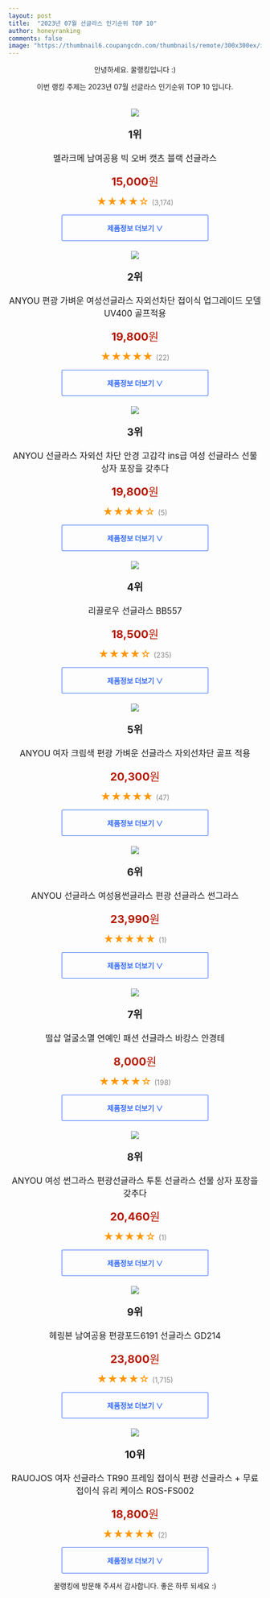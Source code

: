 ```yaml
---
layout: post
title:  "2023년 07월 선글라스 인기순위 TOP 10"
author: honeyranking
comments: false
image: "https://thumbnail6.coupangcdn.com/thumbnails/remote/300x300ex/image/rs_quotation_api/njoxim2a/14f56773b0c24a34bf6f79f6a1fb9365.jpg"
---
```

<p style="text-align: center;">안녕하세요. 꿀랭킹입니다 :)</p>
<p style="text-align: center;">이번 랭킹 주제는 2023년 07월 선글라스 인기순위 TOP 10 입니다.</p><center><img src="https://thumbnail6.coupangcdn.com/thumbnails/remote/300x300ex/image/rs_quotation_api/njoxim2a/14f56773b0c24a34bf6f79f6a1fb9365.jpg" style="margin-top:20px" /></center><p style="text-align: center; font-size: 20px"><b>1위</b></p><p style="text-align: center; font-size: 17px">멜라크메 남여공용 빅 오버 캣츠 블랙 선글라스</p><p style="text-align: center;"><span style="color: #b61800; font-size: 22px;"><b>15,000</b>원</span></p><p style="text-align: center;"><span style="color: #ff9600; font-size: 20px;">★★★★☆ </span><span style="color: #878787;">(3,174)</span></p><center><a href="https://link.coupang.com/a/3Jfny"><div style="font-size: 14px; display: inline-block; padding: 15px 90px; color: #346aff; border-radius: 2px; border: 1px solid #346aff; cursor: pointer;"><b>제품정보 더보기 &or;</b></div></a></center><center><img src="https://thumbnail8.coupangcdn.com/thumbnails/remote/300x300ex/image/vendor_inventory/1671/1024de1ecc037e1d746bca66c8c2f8a6a1782df6385b1126083384c70a50.jpg" style="margin-top:20px" /></center><p style="text-align: center; font-size: 20px"><b>2위</b></p><p style="text-align: center; font-size: 17px">ANYOU 편광 가벼운 여성선글라스 자외선차단 접이식 업그레이드 모델 UV400 골프적용</p><p style="text-align: center;"><span style="color: #b61800; font-size: 22px;"><b>19,800</b>원</span></p><p style="text-align: center;"><span style="color: #ff9600; font-size: 20px;">★★★★★ </span><span style="color: #878787;">(22)</span></p><center><a href="https://link.coupang.com/a/3JfnB"><div style="font-size: 14px; display: inline-block; padding: 15px 90px; color: #346aff; border-radius: 2px; border: 1px solid #346aff; cursor: pointer;"><b>제품정보 더보기 &or;</b></div></a></center><center><img src="https://thumbnail6.coupangcdn.com/thumbnails/remote/300x300ex/image/vendor_inventory/7f9b/efceaee909103547969840cf5843f12a6a2143d229291675a5cc172b7de7.jpg" style="margin-top:20px" /></center><p style="text-align: center; font-size: 20px"><b>3위</b></p><p style="text-align: center; font-size: 17px">ANYOU 선글라스 자외선 차단 안경 고감각 ins급 여성 선글라스 선물 상자 포장을 갖추다</p><p style="text-align: center;"><span style="color: #b61800; font-size: 22px;"><b>19,800</b>원</span></p><p style="text-align: center;"><span style="color: #ff9600; font-size: 20px;">★★★★☆ </span><span style="color: #878787;">(5)</span></p><center><a href="https://www.coupang.com/vp/products/7265966034?itemId=18518702136&q=%EC%84%A0%EA%B8%80%EB%9D%BC%EC%8A%A4&sourceType=search&searchId=65c15f60e2204625bf4c01094a6df697"><div style="font-size: 14px; display: inline-block; padding: 15px 90px; color: #346aff; border-radius: 2px; border: 1px solid #346aff; cursor: pointer;"><b>제품정보 더보기 &or;</b></div></a></center><center><img src="https://thumbnail6.coupangcdn.com/thumbnails/remote/300x300ex/image/rs_quotation_api/l3gelsop/f53147ff3bd84501be03f143af30c7b2.jpg" style="margin-top:20px" /></center><p style="text-align: center; font-size: 20px"><b>4위</b></p><p style="text-align: center; font-size: 17px">리끌로우 선글라스 BB557</p><p style="text-align: center;"><span style="color: #b61800; font-size: 22px;"><b>18,500</b>원</span></p><p style="text-align: center;"><span style="color: #ff9600; font-size: 20px;">★★★★☆ </span><span style="color: #878787;">(235)</span></p><center><a href="https://www.coupang.com/vp/products/6443499955?itemId=13956548149&q=%EC%84%A0%EA%B8%80%EB%9D%BC%EC%8A%A4&sourceType=search&searchId=65c15f60e2204625bf4c01094a6df697"><div style="font-size: 14px; display: inline-block; padding: 15px 90px; color: #346aff; border-radius: 2px; border: 1px solid #346aff; cursor: pointer;"><b>제품정보 더보기 &or;</b></div></a></center><center><img src="https://thumbnail7.coupangcdn.com/thumbnails/remote/300x300ex/image/vendor_inventory/2949/b9c3b62f40a14f13db90fb1f28da8ae6facfd5739d82c08163a738c9c098.jpg" style="margin-top:20px" /></center><p style="text-align: center; font-size: 20px"><b>5위</b></p><p style="text-align: center; font-size: 17px">ANYOU 여자 크림색 편광 가벼운 선글라스 자외선차단 골프 적용</p><p style="text-align: center;"><span style="color: #b61800; font-size: 22px;"><b>20,300</b>원</span></p><p style="text-align: center;"><span style="color: #ff9600; font-size: 20px;">★★★★★ </span><span style="color: #878787;">(47)</span></p><center><a href="https://link.coupang.com/a/3JfnE"><div style="font-size: 14px; display: inline-block; padding: 15px 90px; color: #346aff; border-radius: 2px; border: 1px solid #346aff; cursor: pointer;"><b>제품정보 더보기 &or;</b></div></a></center><center><img src="https://thumbnail8.coupangcdn.com/thumbnails/remote/300x300ex/image/vendor_inventory/d1b3/5faca82067a99d23162e842c96d0f2749d42e6614ee45fa3c44d2ad69f1e.jpg" style="margin-top:20px" /></center><p style="text-align: center; font-size: 20px"><b>6위</b></p><p style="text-align: center; font-size: 17px">ANYOU 선글라스 여성용썬글라스 편광 선글라스 썬그라스</p><p style="text-align: center;"><span style="color: #b61800; font-size: 22px;"><b>23,990</b>원</span></p><p style="text-align: center;"><span style="color: #ff9600; font-size: 20px;">★★★★★ </span><span style="color: #878787;">(1)</span></p><center><a href="https://link.coupang.com/a/3JfnG"><div style="font-size: 14px; display: inline-block; padding: 15px 90px; color: #346aff; border-radius: 2px; border: 1px solid #346aff; cursor: pointer;"><b>제품정보 더보기 &or;</b></div></a></center><center><img src="https://thumbnail7.coupangcdn.com/thumbnails/remote/300x300ex/image/vendor_inventory/658a/79d679f660779882e0b1548afe3d91f8afcb820acf5dac2b07ec81fc7ff7.jpg" style="margin-top:20px" /></center><p style="text-align: center; font-size: 20px"><b>7위</b></p><p style="text-align: center; font-size: 17px">떨샵 얼굴소멸 연예인 패션 선글라스 바캉스 안경테</p><p style="text-align: center;"><span style="color: #b61800; font-size: 22px;"><b>8,000</b>원</span></p><p style="text-align: center;"><span style="color: #ff9600; font-size: 20px;">★★★★☆ </span><span style="color: #878787;">(198)</span></p><center><a href="https://link.coupang.com/a/3JfnH"><div style="font-size: 14px; display: inline-block; padding: 15px 90px; color: #346aff; border-radius: 2px; border: 1px solid #346aff; cursor: pointer;"><b>제품정보 더보기 &or;</b></div></a></center><center><img src="https://thumbnail8.coupangcdn.com/thumbnails/remote/300x300ex/image/vendor_inventory/b9f2/e80a0e5532de3c2e2e3bbc5a79f8572cfa5e8347a08bfdf1e66f526ec31e.jpg" style="margin-top:20px" /></center><p style="text-align: center; font-size: 20px"><b>8위</b></p><p style="text-align: center; font-size: 17px">ANYOU 여성 썬그라스 편광선글라스 투톤 선글라스 선물 상자 포장을 갖추다</p><p style="text-align: center;"><span style="color: #b61800; font-size: 22px;"><b>20,460</b>원</span></p><p style="text-align: center;"><span style="color: #ff9600; font-size: 20px;">★★★★☆ </span><span style="color: #878787;">(1)</span></p><center><a href="https://link.coupang.com/a/3JfnI"><div style="font-size: 14px; display: inline-block; padding: 15px 90px; color: #346aff; border-radius: 2px; border: 1px solid #346aff; cursor: pointer;"><b>제품정보 더보기 &or;</b></div></a></center><center><img src="https://thumbnail8.coupangcdn.com/thumbnails/remote/300x300ex/image/vendor_inventory/a980/94c5ba4e6012f2097c244a13612eecf88227cb0051cc66ccac2ca7cbb36d.jpg" style="margin-top:20px" /></center><p style="text-align: center; font-size: 20px"><b>9위</b></p><p style="text-align: center; font-size: 17px">헤링본 남여공용 편광포드6191 선글라스 GD214</p><p style="text-align: center;"><span style="color: #b61800; font-size: 22px;"><b>23,800</b>원</span></p><p style="text-align: center;"><span style="color: #ff9600; font-size: 20px;">★★★★☆ </span><span style="color: #878787;">(1,715)</span></p><center><a href="https://link.coupang.com/a/3JfnJ"><div style="font-size: 14px; display: inline-block; padding: 15px 90px; color: #346aff; border-radius: 2px; border: 1px solid #346aff; cursor: pointer;"><b>제품정보 더보기 &or;</b></div></a></center><center><img src="https://thumbnail10.coupangcdn.com/thumbnails/remote/300x300ex/image/vendor_inventory/4cd0/e389f20f8ee910406fa7d1ae4f09b4796cb8941196187e7b0cfd3d06bc71.jpg" style="margin-top:20px" /></center><p style="text-align: center; font-size: 20px"><b>10위</b></p><p style="text-align: center; font-size: 17px">RAUOJOS 여자 선글라스 TR90 프레임 접이식 편광 선글라스 + 무료 접이식 유리 케이스 ROS-FS002</p><p style="text-align: center;"><span style="color: #b61800; font-size: 22px;"><b>18,800</b>원</span></p><p style="text-align: center;"><span style="color: #ff9600; font-size: 20px;">★★★★★ </span><span style="color: #878787;">(2)</span></p><center><a href="https://link.coupang.com/a/3JfnK"><div style="font-size: 14px; display: inline-block; padding: 15px 90px; color: #346aff; border-radius: 2px; border: 1px solid #346aff; cursor: pointer;"><b>제품정보 더보기 &or;</b></div></a></center><p style="text-align: center;">꿀랭킹에 방문해 주셔서 감사합니다. 좋은 하루 되세요 :)</p>